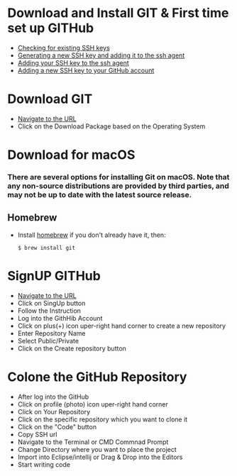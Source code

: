 # Download and Install GIT & First time set up GITHub

<!-- topics-start -->
* [Checking for existing SSH keys](#)
* [Generating a new SSH key and adding it to the ssh agent](#)
* [Adding your SSH key to the ssh agent](#)
* [Adding a new SSH key to your GitHub account](#)

# Download GIT
- [Navigate to the URL](https://git-scm.com/downloads)
- Click on the Download Package based on the Operating System

# Download for macOS
### There are several options for installing Git on macOS. Note that any non-source distributions are provided by third parties, and may not be up to date with the latest source release.
## Homebrew
- Install [homebrew](https://brew.sh/) if you don't already have it, then:
    ```
    $ brew install git
    ```
# SignUP GITHub
- [Navigate to the URL](https://github.com/)
- Click on SingUp button
- Follow the Instruction
- Log into the GithHib Account
- Click on plus(+) icon uper-right hand corner to create a new repository 
- Enter Repository Name
- Select Public/Private
- Click on the Create repository button

# Colone the GitHub Repository
-  After log into the GitHub
- Click on profile (photo) icon uper-right hand corner 
- Click on Your Repository
- Click on the specific repository which you want to clone it
- Click on the "Code" button 
- Copy SSH url 
- Navigate to the Terminal or CMD Commnad Prompt 
- Change Directory where you want to place the project
- Import into Eclipse/intellij or Drag & Drop into the Editors
- Start writing code 
